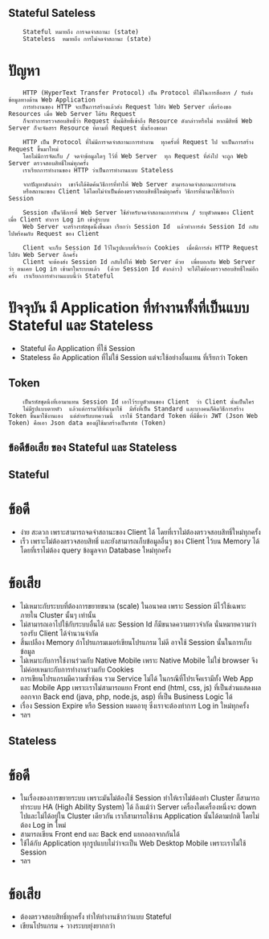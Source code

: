﻿## Stateful Sateless

        Stateful หมายถึง การจดจำสถานะ (state)
        Stateless  หมายถึง การไม่จดจำสถานะ (state)

# ปัญหา

        HTTP (HyperText Transfer Protocol) เป็น Protocol ที่ใช้ในการสื่อสาร / รับส่งข้อมูลทางด้าน Web Application 
        การทำงานของ HTTP จะเป็นการสร้างแล้วส่ง Request ไปยัง Web Server เพื่อร้องขอ Resources เมื่อ Web Server ได้รับ Request
        ก็จะทำการตรวจสอบสิทธิ์ว่า Request นั้นมีสิทธิ์เข้าถึง Resource ดังกล่าวหรือไม่ หากมีสิทธิ์ Web Server ก็จะจัดสรร Resource ห้ตามที่ Request นั้นร้องขอมา 

        HTTP เป็น Protocol ที่ไม่มีการจดจำสถานะการทำงาน  ทุกครั้งที่ Request ไป จะเป็นการสร้าง Request ขึ้นมาใหม่
        โดยไม่มีการจัดเก็บ / จดจำข้อมูลใดๆ ไว้ที่ Web Server  ทุก Request ที่ส่งไป จะถูก Web Server ตรวจสอบสิทธิ์ใหม่ทุกครั้ง  
        เราเรียกการทำงานของ HTTP ว่าเป็นการทำงานแบบ Stateless   

        จากปัญหาดังกล่าว  เขาจึงได้คิดค้นวิธีการที่ทำให้ Web Server สามารถจดจำสถานะการทำงาน  
        หรือสถานะของ Client ได้โดยไม่จำเป็นต้องตรวจสอบสิทธิ์ใหม่ทุกครั้ง วิธีการที่นำมาใช้เรียกว่า Session 
        
        Session เป็นวิธีการที่ Web Server ใช้สำหรับจดจำสถานะการทำงาน / ระบุตัวตนของ Client เมื่อ Client ทำการ Log in เข้าสู่ระบบ
        Web Server จะสร้างรหัสชุดนึงขึ้นมา เรียกว่า Session Id  แล้วทำการส่ง Session Id กลับไปพร้อมกับ Request ของ Client 

        Client จะเก็บ Session Id ไว้ในรูปแบบที่เรียกว่า Cookies  เมื่อมีการส่ง HTTP Request ไปยัง Web Server อีกครั้ง  
        Client จะต้องส่ง Session Id กลับไปให้ Web Server ด้วย  เพื่อบอกกับ Web Server ว่า ตนเคย Log in เข้ามาในระบบแล้ว  (ด้วย Session Id ดังกล่าว) จะได้ไม่ต้องตรวจสอบสิทธิ์ใหม่อีกครั้ง  เราเรียกการทำงานแบบนี้ว่า Stateful

# ปัจจุบัน  มี  Application ที่ทำงานทั้งที่เป็นแบบ Stateful และ Stateless
* Stateful คือ Application ที่ใช้ Session
* Stateless คือ Application ที่ไม่ใช้ Session  แต่จะใช้อย่างอื่นแทน  ที่เรียกว่า Token

## Token
        เป็นรหัสชุดนึงที่เอามาแทน Session Id เอาไว้ระบุตัวตนของ Client  ว่า Client นั้นเป็นใคร
        ไม่มีรูปแบบตายตัว  แล้วแต่กรรมวิธีที่นำมาใช้  มีทั้งที่เป็น Standard และบางคนก็คิดวิธีการสร้าง Token ขึ้นมาใช้งานเอง  แต่สำหรับบทความนี้  เราใช้ Standard Token ที่มีชื่อว่า JWT (Json Web Token) คือเอา Json data ของผู้ใช้มาสร้างเป็นรหัส (Token)



## ข้อดีข้อเสีย ของ Stateful และ Stateless

## Stateful
    
# ข้อดี 
* ง่าย  สะดวก เพราะสามารถจดจำสถานะของ Client ได้  โดยที่เราไม่ต้องตรวจสอบสิทธิ์ใหม่ทุกครั้ง
* เร็ว  เพราะไม่ต้องตรวจสอบสิทธิ์  และยังสามารถเก็บข้อมูลอื่นๆ ของ Client ไว้บน Memory ได้  โดยที่เราไม่ต้อง query ข้อมูลจาก Database ใหม่ทุกครั้ง

# ข้อเสีย
* ไม่เหมาะกับระบบที่ต้องการขยายขนาด (scale) ในอนาคต  เพราะ Session มีไว้ใช้เฉพาะภายใน Cluster นั้นๆ เท่านั้น 
* ไม่สามารถเอาไปใช้กับระบบอื่นได้   และ Session Id ก็มีขนาดความยาวจำกัด นั่นหมายความว่า รองรับ Client ได้จำนวนจำกัด
* สิ้นเปลือง Memory ถ้าโปรแกรมเมอร์เขียนโปรแกรม ไม่ดี  อาจใช้ Session นั้นในการเก็บข้อมูล
* ไม่เหมาะกับการใช้งานร่วมกับ Native Mobile  เพราะ Native Mobile ไม่ใช่ browser จึงไม่ค่อยเหมาะกับการทำงานร่วมกับ Cookies
* การเขียนโปรแกรมมีความซ้ำซ้อน  รวม Service ไม่ได้ ในกรณีที่โปรเจ็คเรามีทั้ง Web App และ Mobile App เพราะเราไม่สามารถแยก 
  Front end (html, css, js) ที่เป็นส่วนแสดงผล ออกจาก Back end (java, php, node.js, asp) ที่เป็น Business Logic ได้  
* เรื่อง Session Expire หรือ Session หมดอายุ ซึ่งเราจะต้องทำการ Log in ใหม่ทุกครั้ง 
* ฯลฯ

## Stateless

# ข้อดี
* ในเรื่องของการขยายระบบ  เพราะมันไม่ต้องใช้ Session  ทำให้เราไม่ต้องทำ Cluster  ก็สามารถทำระบบ HA (High Ability System) ได้  ถึงแม้ว่า Server เครื่องใดเครื่องหนึ่งจะ down ไปและไม่ได้อยู่ใน Cluster เดียวกัน  เราก็สามารถใช้งาน Application นั้นได้ตามปกติ  โดยไม่ต้อง Log in ใหม่
* สามารถเขียน Front end และ Back end แยกออกจากกันได้
* ใช้ได้กับ Application ทุกรูปแบบไม่ว่าจะเป็น Web Desktop Mobile เพราะเราไม่ใช้ Session
* ฯลฯ

# ข้อเสีย
* ต้องตรวจสอบสิทธิ์ทุกครั้ง  ทำให้ทำงานช้ากว่าแบบ Stateful
* เขียนโปรแกรม + วางระบบยุ่งยากกว่า